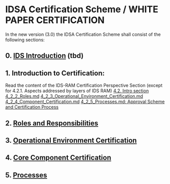 # IDSA Certification Scheme / WHITE PAPER CERTIFICATION

In the new version (3.0) the IDSA Certification Scheme shall consist of the following sections:

## 0. [IDS Introduction](./IDS_Introduction.md) (tbd)
## 1. Introduction to Certification:
Read the content of the IDS-RAM Certification Perspective Section (except for 4.2.1. Aspects addressed by layers of IDS RAM)
    [4.2. Intro section](../4_2_Certification_Perspective.md)
    [4_2_2_Roles.md](../4_2_2_Roles.md)
    [4_2_3_Operational_Environment_Certification.md](../4_2_3_Operational_Environment_Certification.md)
    [4_2_4_Component_Certification.md](../4_2_4_Component_Certification.md)
    [4_2_5_Processes.md: Approval Scheme and Certification Process](../4_2_5_Processes.md)

## 2. [Roles and Responsibilities](./Certification_Roles_and_Responsibilities.md)
## 3. [Operational Environment Certification](./Operational_Environment_Certification.md)
## 4. [Core Component Certification](./Core_Component_Certification.md)
## 5. [Processes](./Processes.md)
